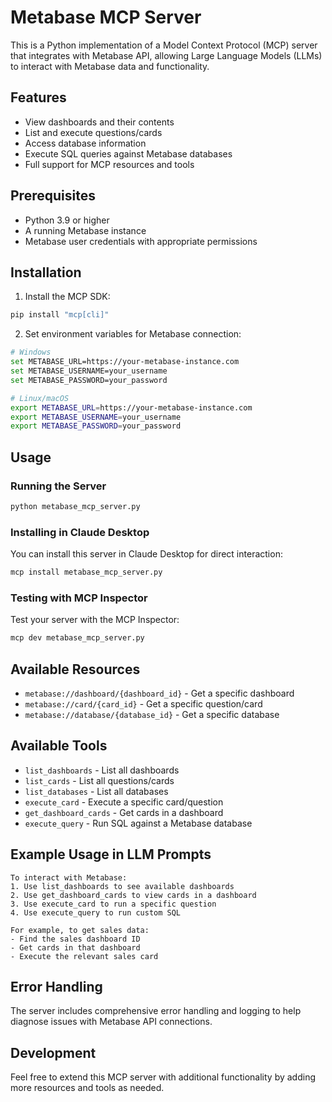 # Metabase MCP Server

This is a Python implementation of a Model Context Protocol (MCP) server that integrates with Metabase API, allowing Large Language Models (LLMs) to interact with Metabase data and functionality.

## Features

- View dashboards and their contents
- List and execute questions/cards
- Access database information
- Execute SQL queries against Metabase databases
- Full support for MCP resources and tools

## Prerequisites

- Python 3.9 or higher
- A running Metabase instance
- Metabase user credentials with appropriate permissions

## Installation

1. Install the MCP SDK:

```bash
pip install "mcp[cli]"
```

2. Set environment variables for Metabase connection:

```bash
# Windows
set METABASE_URL=https://your-metabase-instance.com
set METABASE_USERNAME=your_username
set METABASE_PASSWORD=your_password

# Linux/macOS
export METABASE_URL=https://your-metabase-instance.com
export METABASE_USERNAME=your_username
export METABASE_PASSWORD=your_password
```

## Usage

### Running the Server

```bash
python metabase_mcp_server.py
```

### Installing in Claude Desktop

You can install this server in Claude Desktop for direct interaction:

```bash
mcp install metabase_mcp_server.py
```

### Testing with MCP Inspector

Test your server with the MCP Inspector:

```bash
mcp dev metabase_mcp_server.py
```

## Available Resources

- `metabase://dashboard/{dashboard_id}` - Get a specific dashboard
- `metabase://card/{card_id}` - Get a specific question/card
- `metabase://database/{database_id}` - Get a specific database

## Available Tools

- `list_dashboards` - List all dashboards
- `list_cards` - List all questions/cards
- `list_databases` - List all databases
- `execute_card` - Execute a specific card/question
- `get_dashboard_cards` - Get cards in a dashboard
- `execute_query` - Run SQL against a Metabase database

## Example Usage in LLM Prompts

```
To interact with Metabase:
1. Use list_dashboards to see available dashboards
2. Use get_dashboard_cards to view cards in a dashboard
3. Use execute_card to run a specific question
4. Use execute_query to run custom SQL

For example, to get sales data:
- Find the sales dashboard ID
- Get cards in that dashboard
- Execute the relevant sales card
```

## Error Handling

The server includes comprehensive error handling and logging to help diagnose issues with Metabase API connections.

## Development

Feel free to extend this MCP server with additional functionality by adding more resources and tools as needed.
